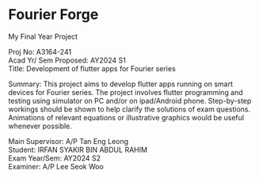 # Fourier Forge

My Final Year Project


Proj No: A3164-241\
Acad Yr/ Sem Proposed: AY2024 S1\
Title: Development of flutter apps for Fourier series

Summary:	This project aims to develop flutter apps running on smart devices for Fourier series. The project involves flutter programming and testing using simulator on PC and/or on ipad/Android phone. Step-by-step workings should be shown to help clarify the solutions of exam questions. Animations of relevant equations or illustrative graphics would be useful whenever possible. 

Main Supervisor: A/P Tan Eng Leong\
Student: IRFAN SYAKIR BIN ABDUL RAHIM\
Exam Year/Sem: AY2024 S2\
Examiner: A/P Lee Seok Woo